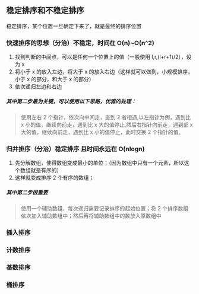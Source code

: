 ## 稳定排序和不稳定排序

稳定排序，某个位置一旦确定下来了，就是最终的排序位置

### 快速排序的思想（分治）不稳定，时间在 O(n)~O(n^2)

1. 找到判断的中间点，可以是任何一个位置上的值（一般使用 l,r,(l+r+1)/2），设为 x
2. 将小于 x 的放入左边，将大于 x 的放入右边（这样就可以做到，小规模排序，小于 x 的部分，和大于 x 的部分）
3. 依次递归左边和右边

##### 其中第二步最为关键，可以使用以下思路，优雅的处理：

> 使用左右 2 个指针，依次向中间走，直到 2 者相遇,以左指针为例，遇到比 x 小的值，继续向前走，遇到比 x 大的值停止,然后右指针向前走，遇到部 x 大的值，继续向前走，遇到比 x 小的值停止，此时交换 2 个指针的值。

### 归并排序（分治）稳定排序 且时间永远在 O(nlogn)

1. 先分解数组，使得数组变成最小的单位；（因为数组中只有一个元素，所以这个数组就是有序的）
2. 这样就变成排序 2 个有序的数组；

##### 其中第二步很重要

> 使用一个辅助数组，每次递归需要记录排序的起始位置；将 2 个排序数组依次加入辅助数组中；然后再将辅助数组中的数放入原数组中

### 插入排序

### 计数排序

### 基数排序

### 桶排序
